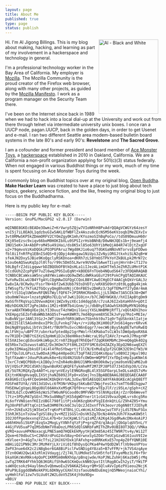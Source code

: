 ```yaml
--- 
layout: page
title: About Me
published: true
type: page
status: publish
---
```

<a href="http://www.flickr.com/photos/albill/6304911027/" title="Al - Black and White by albill, on Flickr"><img src="http://farm7.static.flickr.com/6042/6304911027_bee5677759_m.jpg" width="192" height="240" hspace="10" align="right" alt="Al - Black and White"></a>Hi. I'm Al Jigong Billings. This is my blog about making, hacking, and learning as part of my involvement in a hackerspace and technology in general.

I'm a professional technology worker in the Bay Area of California. My employer is [Mozilla](http://www.mozilla.com). The Mozilla Community is the proud creator of the Firefox web browser, along with many other projects, as guided by the [Mozilla Manifesto](http://www.mozilla.org/about/manifesto.html). I work as a program manager on the Security Team there.

I've been on the Internet since back in 1989 when we had to hack into a local dial-up at the University and work out from there through telnet via intermediate university unix boxes. I once ran a UUCP node, pagan.UUCP, back in the golden days, in order to get Usenet and e-mail. I ran two different Seattle area modem-based bulletin board systems in the late 80's and early 90's: **Revelstone** and **The Sacred Grove**.

I am a cofounder and former president and board member of [Ace Monster Toys](http://acemonstertoys.org), a [hackerspace](http://en.wikipedia.org/wiki/Hackerspace) established in 2010 in Oakland, California. We are a California a non-profit organization applying for 501(c)(3) status federally. When not engaged in various Buddhist things or my work, much of my time is spent focusing on Ace Monster Toys during the week.

I commonly blog on Buddhist topics over at my original blog, [Open Buddha](http://www.openbuddha.com). <strong>Make Hacker Learn</strong> was created to have a place to just blog about tech topics, geekery, science fiction, and the like, freeing my original blog to just focus on the Buddhadharma.

Here is my public key for e-mail:

	-----BEGIN PGP PUBLIC KEY BLOCK-----
	Version: GnuPG/MacGPG2 v2.0.17 (Darwin)
	
	mQINBE8GKEcBEADe3OwmiZ+KrVwrp5ZQjw7VIoNRhH8PxAdrQQAgVCWGYz64zesY
	vnI5j7iL8EAOL1qdzbuGIw5AKLQfWBFlZx4Aszu8cEcNSM56eKVzoqbIMeZEXvIv
	3vt0RMwSKP5kZDmmORFV2CYOmZgy0K1mh/KYozmoSIhBqPoCo//tdS09DmuuH60r
	CKj05eEzsc9xiqv66boM0HOKIbXLu9SPSIzrHsbBNhB/D0wNHJQEs1b+j9eamfj4
	1NU15eK+JA+AbDProM45u49iHai/ds8K5xl85o63UhYibMeQjA04R74lDjtZxgUF
	u2+79qmvoVzKoDQGkiPO3PGPAruz7Wgd8KJ1o6uq7TdGKGaNNUvNTorvsEpFDDwo
	fbl8i1fnRfPq1EBnISdQS+8jQDpj4oWxgaw1NiUpi3ZvNyiORGJtkxhiSLN2qB+W
	sfeAJN2DxySJBie9KoQgclyRSKDnoa+dKRh7zLS8YmbSTPkYoYZkBULpk2MrN72c
	k1ouOeAQSwuKqIpJl0lfo/r99c5Dm55LXwre9UVDwlbAweTIiynjHnrn8+iT127o
	50LBgfrZJdiLgqwwrbDZBQObOFBtkQsHLa1iIJezALimGHTfm5JeZhRZLUMntP1K
	5CcdGUh2ZcpPg9F7uZl6wq2P9SIuEqNt+kBOE6FnTUeb4NQudS647z3FDQARAQAB
	tCNBbCBCaWxsaW5ncyA8YWxiaWxsQG9wZW5idWRkaGEuY29tPokCPgQTAQIAKAUC
	TwYoRwIbLwUJB4YfgAYLCQgHAwIGFQgCCQoLBBYCAwECHgECF4AACgkQkVrGAL3z
	Ew8xIA/8CRw9y/FssrTN+kbf2w63Ubb793sDVDTz/eRX8SO9nYz8t0LggBg4kjmk
	1fWSsgf5/7kTsA2TGQcyyQmgBhoUNjjC0nFBE5v2DmRz3/3gFTEMwYf27yDAr4mA
	SPrltS31qlUW5mvRFQNSTWylfQF67+JPIRRHCRbmDcLjjL53NDe73A5CEk38+QWf
	sbu0mW74uo+lnzatgNQRo7ELQ/xFJwKiIG9in+/b7CJWDYWGK8//hXIIApBtgDm9
	XwSGfhTRqVsp1ZOVwxAQX4j1WZx9yzXEc1d4dqgS0/c7zsAJ6I2xbXaHhhh+pDtI
	HBzhDGXNJOTJgPeJA8xi1M2i+B9RTb4iGnm/jc/dbBhyE5AGwhSX6ORpMYN16O6g
	3xraABXTKW0qVEejbLYI3OuuzT4zhWQnilGxujYXSLNmBMHjRfT1/xQGtADV2hov
	VXEHpgzSEZofnBaWNb3AGQ5sT+weK8WRTL7md4Dgnem8X5E3kJvFyp7Ro1+MEIe/
	huBxNVjprJANl3tGzJ+JWTjUeohf6R9iW8vn7Sbnhkt0u71q9rTqUSknkklIatje
	6UKII5lEl5AGxHn8xxIP9cILFvnkq774y+/r+iU6p3KiH0OiPJnS614gevr6RvvK
	DmiNgBYgqduLjbtVcI64t/fBU9fhuSvccN6nEqgr7/eecW6jByy5Ag0ETwYoRwEQ
	ALlFVHju/uBPF7F/ubnrkafpted8p21grPWolrhlKMabaTsCLW3slDWdpdpoRX6A
	nv7R1DE+INB7tG3XzG3pHmKiDJx38eHHkech4WcraL9SyT2AVc7z+wnkJ7MxgrHP
	5l5XA15ecqEdxxGHkiW6gxJCrn07Z8gg07RhEQef7ZqQK6KMbMc2H+mQ6gQk4O2g
	6E5Rbx7aIbzwustaBSZ/Dx3KOm7CFt8HL2XIFFSMC0zD4ZAZXy3EpQ2N6swqEXZt
	zy0e3IM4aq2bksEF14i4l4fRoSYbwprtjf1lCN/EnMuEqIpf2GCBK32E9nIfW3/H
	SzffQulULGPscLSw0DxAjMkp440pedXiT3qFTAE2IQ4Ks0pa/lx0B9I2jHpxl90z
	TgtfXawWrrJduuPUkaHuk8e+8zXU4NJSUbfcOWOm+WQP9f1YxfDgInHpIpaKNml6
	l3xrC7cWQCPBUb+LkIBOyJrnZnR4eNsBHUJ1NMknBKO0k0wjyjma9smVB2aM62u0
	UVjVQScPJM2CdSKhjOpwnBoRXCqKQFEfykmheMf2M7ZPJ8Ptd7J34IdVp30/LCVa
	pE/5U7RJRQXyZp4A0T+LzqrynVEzylE9NGRoqBL4lX5SGFOarpL5eDLsakQS7sMv
	EXjtnKNUgHvaqQLIXStjhaNZ6092JFpO+xGSmj7nsIBpABEBAAGJBEQEGAECAA8F
	Ak8GKEcCGy4FCQeGH4ACKQkQkVrGAL3zEw/BXSAEGQECAAYFAk8GKEcACgkQ8EfT
	FDSFm8TUYA//U913d1OvLc6fM3NrVKDgz5kKuBd7ZWpjFesCks7smTT6dBIkgpw7
	FHSEHwCgVqeLOOgU8Ul66AHxXxM5qK7Qf0+xr+g6rwTEpJlF/zi95Le/gSph+cXZ
	Tb83L6ZlcQvWR5k6zWzSJTW6uNFGCood0c0MFVWDrYSlNVKpzEAjrZzrOb6WeveT
	l7tz+3PDyM47pSEnl7MxSu8NNgTjKS5dgWDYner1t1cG41V0vazOgWLvrs0cg5Ro
	XL6ofYVNOienfKEIzUBGl798f1itPjxkOK6zgbKnPVgIEdnkQtLG/Z9h4Z05+Ymu
	Pg38nP8TuRTtqCn1t5w83HM07Kck6C3ulQc2Jd3xnfTVk3eovrz6g6N8tTJIEhyR
	rnh+2UkEuX2SjW3SeCeTrqKnPt4TBhLjCLxWcmLkCbOuwjwzTXFzjLdS7ENuFSGx
	IShRJK5inTsUvwTgVSl8ky3v+MZI1SGSlnDsVK5Zg7DcNz4HVmJUh7FXowK8W5tl
	IO2JOfPgedexxnqYZ2uL47b+brJoCKpWLS7iq1sMZ/A2Kg4JGgdRwAcDNx4oAiPJ
	u66hKHo5i5bXPj8zqSx2MogLyYXNhfqYzFjP+grqZFd/q3AcpljQbGplqUV5nL/Y
	44GjFVU5uaP7qIMSdbNmTV0aDozLPR6SdQlGNRbFaMIThZRv0UBI8OT3QQ//VMAa
	gVRQ+auvuHPKNoxacgLPNE5amQ7HQEkEkMyytHjW3m85Az45ITW9R7tv4y/Wi12T
	2Qxm+670dbuCS+C2NhXrdPoG24v5Bay+DdrwnxSyGZO4rTeUCpGzwB161uuV9I2e
	rKVloe+3+4GgTx/4cTfsL21HJXGYDxk1FAFxhg+odRRKeKxE57np4pZ0fYQNR10E
	mBHiiQ21PN9c3MrJMzM4YjLXriVi01f8hDysQcPKa4P4wYQdD2WlflVb9eoVPYov
	ZePX3nue6dX2c2iN8gbor6GA8BiPiclFwSNDig4Y8za5+B7vFFM/+jk7VS4zqAye
	3Tzn0GWU2QwiA3zRlm1Vdaygj/Zj74LTLUMdke5ToSH5tfofIFxyeMbz3LF6+f9r
	bkaXGKcWxRNks4pQoPC1KRMSm0mNXhGp/pBnqjwde/KoPJNLZuhHj6KazbW5jrMq
	iwTq2TRK64FYhk5Q63KGRifSh9w6SCKmQuckNN9JpxtItlRqgBCwIh2yiT/YWiTP
	saWXQcsokz94ayl6mu5vQbmwoEu2V9AKA254xyrQM+SQlvAVvIp6zPXieou2NcjK
	9PuP9LEggddBWNokKPXL6DKNyyCGXmlVzsfaoubNdDuEmqjnQ5MWeojnaioCYhi/
	uyHmhlFal1zw7vSLUu0t2W2LdoV5ZSK4jh9a9Dg=
	=B0iV
	-----END PGP PUBLIC KEY BLOCK-----
